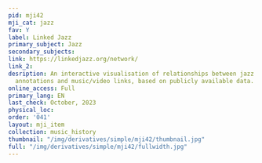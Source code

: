 ```yaml
---
pid: mji42
mji_cat: jazz
fav: Y
label: Linked Jazz
primary_subject: Jazz
secondary_subjects: 
link: https://linkedjazz.org/network/
link_2: 
desription: An interactive visualisation of relationships between jazz musicians with
  annotations and music/video links, based on publicly available data.
online_access: Full
primary_lang: EN
last_check: October, 2023
physical_loc: 
order: '041'
layout: mji_item
collection: music_history
thumbnail: "/img/derivatives/simple/mji42/thumbnail.jpg"
full: "/img/derivatives/simple/mji42/fullwidth.jpg"
---
```

